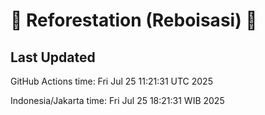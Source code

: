
# 🌳 Reforestation (Reboisasi) 🌲

## Last Updated

GitHub Actions time: Fri Jul 25 11:21:31 UTC 2025

Indonesia/Jakarta time: Fri Jul 25 18:21:31 WIB 2025
